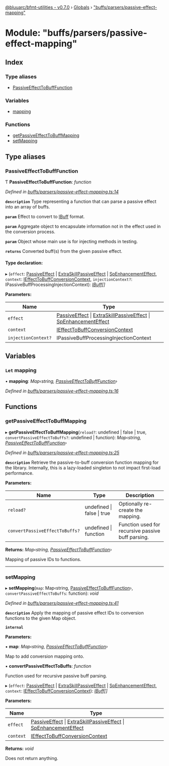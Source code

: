 [@bluuarc/bfmt-utilities - v0.7.0](../README.md) › [Globals](../globals.md) › ["buffs/parsers/passive-effect-mapping"](_buffs_parsers_passive_effect_mapping_.md)

# Module: "buffs/parsers/passive-effect-mapping"

## Index

### Type aliases

* [PassiveEffectToBuffFunction](_buffs_parsers_passive_effect_mapping_.md#passiveeffecttobufffunction)

### Variables

* [mapping](_buffs_parsers_passive_effect_mapping_.md#let-mapping)

### Functions

* [getPassiveEffectToBuffMapping](_buffs_parsers_passive_effect_mapping_.md#getpassiveeffecttobuffmapping)
* [setMapping](_buffs_parsers_passive_effect_mapping_.md#setmapping)

## Type aliases

###  PassiveEffectToBuffFunction

Ƭ **PassiveEffectToBuffFunction**: *function*

*Defined in [buffs/parsers/passive-effect-mapping.ts:14](https://github.com/BluuArc/bfmt-utilities/blob/master/src/buffs/parsers/passive-effect-mapping.ts#L14)*

**`description`** Type representing a function that can parse a passive effect into an array of buffs.

**`param`** Effect to convert to [IBuff](../interfaces/_buffs_parsers_buff_types_.ibuff.md) format.

**`param`** Aggregate object to encapsulate information not in the effect used in the conversion process.

**`param`** Object whose main use is for injecting methods in testing.

**`returns`** Converted buff(s) from the given passive effect.

#### Type declaration:

▸ (`effect`: [PassiveEffect](_datamine_types_.md#passiveeffect) | [ExtraSkillPassiveEffect](_datamine_types_.md#extraskillpassiveeffect) | [SpEnhancementEffect](_datamine_types_.md#spenhancementeffect), `context`: [IEffectToBuffConversionContext](../interfaces/_buffs_parsers_buff_types_.ieffecttobuffconversioncontext.md), `injectionContext?`: IPassiveBuffProcessingInjectionContext): *[IBuff](../interfaces/_buffs_parsers_buff_types_.ibuff.md)[]*

**Parameters:**

Name | Type |
------ | ------ |
`effect` | [PassiveEffect](_datamine_types_.md#passiveeffect) &#124; [ExtraSkillPassiveEffect](_datamine_types_.md#extraskillpassiveeffect) &#124; [SpEnhancementEffect](_datamine_types_.md#spenhancementeffect) |
`context` | [IEffectToBuffConversionContext](../interfaces/_buffs_parsers_buff_types_.ieffecttobuffconversioncontext.md) |
`injectionContext?` | IPassiveBuffProcessingInjectionContext |

## Variables

### `Let` mapping

• **mapping**: *Map‹string, [PassiveEffectToBuffFunction](_buffs_parsers_passive_effect_mapping_.md#passiveeffecttobufffunction)›*

*Defined in [buffs/parsers/passive-effect-mapping.ts:16](https://github.com/BluuArc/bfmt-utilities/blob/master/src/buffs/parsers/passive-effect-mapping.ts#L16)*

## Functions

###  getPassiveEffectToBuffMapping

▸ **getPassiveEffectToBuffMapping**(`reload?`: undefined | false | true, `convertPassiveEffectToBuffs?`: undefined | function): *Map‹string, [PassiveEffectToBuffFunction](_buffs_parsers_passive_effect_mapping_.md#passiveeffecttobufffunction)›*

*Defined in [buffs/parsers/passive-effect-mapping.ts:25](https://github.com/BluuArc/bfmt-utilities/blob/master/src/buffs/parsers/passive-effect-mapping.ts#L25)*

**`description`** Retrieve the passive-to-buff conversion function mapping for the library. Internally, this is a
lazy-loaded singleton to not impact first-load performance.

**Parameters:**

Name | Type | Description |
------ | ------ | ------ |
`reload?` | undefined &#124; false &#124; true | Optionally re-create the mapping. |
`convertPassiveEffectToBuffs?` | undefined &#124; function | Function used for recursive passive buff parsing. |

**Returns:** *Map‹string, [PassiveEffectToBuffFunction](_buffs_parsers_passive_effect_mapping_.md#passiveeffecttobufffunction)›*

Mapping of passive IDs to functions.

___

###  setMapping

▸ **setMapping**(`map`: Map‹string, [PassiveEffectToBuffFunction](_buffs_parsers_passive_effect_mapping_.md#passiveeffecttobufffunction)›, `convertPassiveEffectToBuffs`: function): *void*

*Defined in [buffs/parsers/passive-effect-mapping.ts:41](https://github.com/BluuArc/bfmt-utilities/blob/master/src/buffs/parsers/passive-effect-mapping.ts#L41)*

**`description`** Apply the mapping of passive effect IDs to conversion functions to the given Map object.

**`internal`** 

**Parameters:**

▪ **map**: *Map‹string, [PassiveEffectToBuffFunction](_buffs_parsers_passive_effect_mapping_.md#passiveeffecttobufffunction)›*

Map to add conversion mapping onto.

▪ **convertPassiveEffectToBuffs**: *function*

Function used for recursive passive buff parsing.

▸ (`effect`: [PassiveEffect](_datamine_types_.md#passiveeffect) | [ExtraSkillPassiveEffect](_datamine_types_.md#extraskillpassiveeffect) | [SpEnhancementEffect](_datamine_types_.md#spenhancementeffect), `context`: [IEffectToBuffConversionContext](../interfaces/_buffs_parsers_buff_types_.ieffecttobuffconversioncontext.md)): *[IBuff](../interfaces/_buffs_parsers_buff_types_.ibuff.md)[]*

**Parameters:**

Name | Type |
------ | ------ |
`effect` | [PassiveEffect](_datamine_types_.md#passiveeffect) &#124; [ExtraSkillPassiveEffect](_datamine_types_.md#extraskillpassiveeffect) &#124; [SpEnhancementEffect](_datamine_types_.md#spenhancementeffect) |
`context` | [IEffectToBuffConversionContext](../interfaces/_buffs_parsers_buff_types_.ieffecttobuffconversioncontext.md) |

**Returns:** *void*

Does not return anything.
